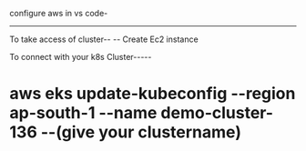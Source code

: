 configure aws in vs code-

-----------------------------------------------------
To take access of cluster--
-- Create Ec2 instance


To connect with your k8s Cluster-----
# aws eks update-kubeconfig --region ap-south-1 --name demo-cluster-136            --(give your clustername)


